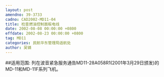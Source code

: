```yaml
---
layout: post
amendno: 39-3733
cadno: CAD2002-MD11-04
title: 检查燃油控制面板电线
date: 2002-08-08 00:00:00 +0800
effdate: 2002-08-23 00:00:00 +0800
tag: MD11
categories: 民航华东管理局适航处
author: 吴镝
---
```


##适用范围:
列在波音紧急服务通告MD11-28A058R1(2001年3月29日颁发)的MD-11和MD-11F系列飞机。

